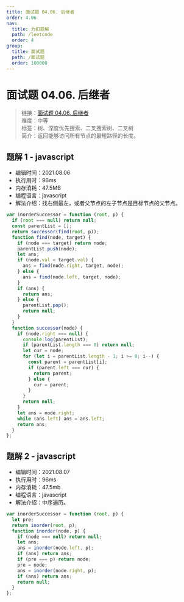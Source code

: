 ```yaml
---
title: 面试题 04.06. 后继者
order: 4.06
nav:
  title: 力扣题解
  path: /leetcode
  order: 4
group:
  title: 面试题
  path: /面试题
  order: 100000
---
```


# 面试题 04.06. 后继者

> 链接：[面试题 04.06. 后继者](https://leetcode-cn.com/problems/successor-lcci/)  
> 难度：中等  
> 标签：树、深度优先搜索、二叉搜索树、二叉树  
> 简介：返回能够访问所有节点的最短路径的长度。

## 题解 1 - javascript

- 编辑时间：2021.08.06
- 执行用时：96ms
- 内存消耗：47.5MB
- 编程语言：javascript
- 解法介绍：找右侧最左，或者父节点的左子节点是目标节点的父节点。

```javascript
var inorderSuccessor = function (root, p) {
  if (root === null) return null;
  const parentList = [];
  return successor(find(root, p));
  function find(node, target) {
    if (node === target) return node;
    parentList.push(node);
    let ans;
    if (node.val < target.val) {
      ans = find(node.right, target, node);
    } else {
      ans = find(node.left, target, node);
    }
    if (ans) {
      return ans;
    } else {
      parentList.pop();
      return null;
    }
  }
  function successor(node) {
    if (node.right === null) {
      console.log(parentList);
      if (parentList.length === 0) return null;
      let cur = node;
      for (let i = parentList.length - 1; i >= 0; i--) {
        const parent = parentList[i];
        if (parent.left === cur) {
          return parent;
        } else {
          cur = parent;
        }
      }
      return null;
    }
    let ans = node.right;
    while (ans.left) ans = ans.left;
    return ans;
  }
};
```

## 题解 2 - javascript

- 编辑时间：2021.08.07
- 执行用时：96ms
- 内存消耗：47.5mb
- 编程语言：javascript
- 解法介绍：中序遍历。

```javascript
var inorderSuccessor = function (root, p) {
  let pre;
  return inorder(root, p);
  function inorder(node, p) {
    if (node === null) return null;
    let ans;
    ans = inorder(node.left, p);
    if (ans) return ans;
    if (pre === p) return node;
    pre = node;
    ans = inorder(node.right, p);
    if (ans) return ans;
    return null;
  }
};
```
